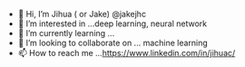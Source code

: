 - 👋 Hi, I’m Jihua ( or Jake) @jakejhc
- 👀 I’m interested in ...deep learning, neural network
- 🌱 I’m currently learning ...
- 💞️ I’m looking to collaborate on ... machine learning 
- 📫 How to reach me ...https://www.linkedin.com/in/jihuac/

<!---
jakejhc/jakejhc is a ✨ special ✨ repository because its `README.md` (this file) appears on your GitHub profile.
You can click the Preview link to take a look at your changes.
--->
